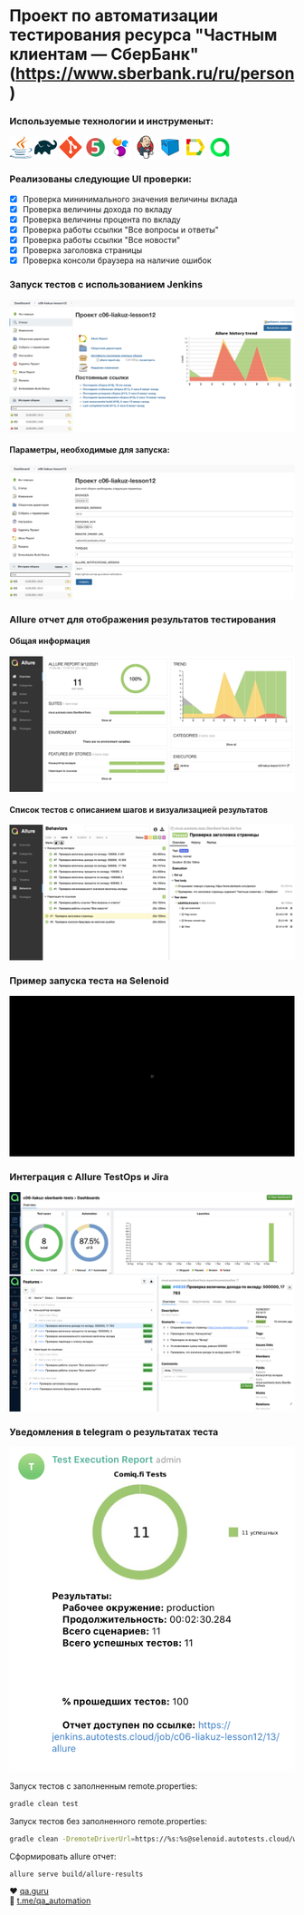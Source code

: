 # Проект по автоматизации тестирования ресурса "Частным клиентам — СберБанк" (https://www.sberbank.ru/ru/person)

### Используемые технологии и инструменыт:
<p align="left">
<img height="40" width="40" src="images/java-logo.svg" alt="java">
<img height="40" width="40" src="images/gradle-logo.svg" alt="gradle">
<img height="40" width="40" src="images/git-logo.svg" alt="git">
<img height="40" width="40" src="images/junit5-logo.svg" alt="junit5">
<img height="40" width="40" src="images/selenide-logo.svg" alt="selenide">
<img height="40" width="40" src="images/jenkins-logo.svg" alt="jenkins">
<img height="40" width="40" src="images/selenoid-logo.svg" alt="selenoid">
<img height="40" width="40" src="images/allure-Report-logo.svg" alt="allure">
<img height="40" width="40" src="images/allure-ee-logo.svg" alt="allure-testops">
</p>

### Реализованы следующие UI проверки:
- [X] Проверка мининимального значения величины вклада
- [X] Проверка величины дохода по вкладу
- [X] Проверка величины процента по вкладу
- [X] Проверка работы ссылки "Все вопросы и ответы"
- [X] Проверка работы ссылки "Все новости" 
- [X] Проверка заголовка страницы
- [X] Проверка консоли браузера на наличие ошибок

### Запуск тестов с использованием Jenkins </br>
![image](images/jenkins-overview.png)
#### Параметры, необходимые для запуска:
![image](images/jenkins-params.png)

### Allure отчет для отображения результатов тестирования </br>
#### Общая информация
![image](images/allure-report-overview.png)
#### Список тестов c описанием шагов и визуализацией результатов
![image](images/allure-report-behavior.png)

### Пример запуска теста на Selenoid </br>
![video](https://github.com/PercyGB/qa.guru.sberbank-tests/blob/master/images/selenoid-video.gif)

### Интеграция с Allure TestOps и Jira </br>
![image](images/allure-testops-dashboard.png)
![image](images/allure-testops-testcases.png)

### Уведомления в telegram о результатах теста </br>
![image](images/telegram-notification.png)

Запуск тестов с заполненным remote.properties:
```bash
gradle clean test
```

Запуск тестов без заполненного remote.properties:
```bash
gradle clean -DremoteDriverUrl=https://%s:%s@selenoid.autotests.cloud/wd/hub/ -DvideoStorage=https://selenoid.autotests.cloud/video/ -Dthreads=1 test
```

Сформировать allure отчет:
```bash
allure serve build/allure-results
```

:heart: <a target="_blank" href="https://qa.guru">qa.guru</a><br/>
:blue_heart: <a target="_blank" href="https://t.me/qa_automation">t.me/qa_automation</a>
